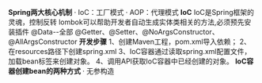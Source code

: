 **Spring两大核心机制**
· IoC：工厂模式
· AOP：代理模式
**IoC**
IoC是Spring框架的灵魂，控制反转
lombok可以帮助开发者自动生成实体类相关的方法,必须预先安装插件
@Data--全部
@Getter、@Setter、@NoArgsConstructor、@AllArgsConstructor
**开发步骤**
1、创建Maven工程，pom.xml导入依赖；
2、在resources路径下创建spring.xml
3、IoC容器通过读取spring.xml配置文件，加载bean标签来创建对象。
4、调用API获取IoC容器中已经创建的对象。
**IoC容器创建bean的两种方式**
· 无参构造